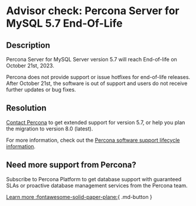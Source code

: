 # Advisor check: Percona Server for MySQL 5.7 End-Of-Life

## Description

Percona Server for MySQL Server version 5.7 will reach End-of-life on October 21st, 2023.

Percona does not provide support or issue hotfixes for end-of-life releases. After October 21st, the software is out of support and users do not receive further updates or bug fixes.

## Resolution

[Contact Percona](https://www.percona.com/about/contact) to get extended support for version 5.7, or help you plan the migration to version 8.0 (latest).  

For more information, check out the [Percona software support lifecycle information](https://www.percona.com/services/policies/percona-software-support-lifecycle).

## Need more support from Percona?

Subscribe to Percona Platform to get database support with guaranteed SLAs or proactive database management services from the Percona team.

[Learn more :fontawesome-solid-paper-plane:](https://per.co.na/subscribe){ .md-button }
